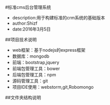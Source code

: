 #标准cms后台管理系统
* description:用于构建标准的crm系统的基础版本
* author:Shizf
* date:2016年3月5日

##项目技术说明
* web框架：基于nodejs的express框架
* 数据库：mongodb
* 前端：bootstrap,jquery
* 前端包管理工具：bower
* 后端包管理工具：npm
* 源码管理工具：git
* 项目IDE使用：webstorm,git,Robomongo

##文件夹结构说明
